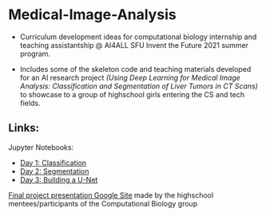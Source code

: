 # Medical-Image-Analysis

- Curriculum development ideas for computational biology internship and teaching assistantship @ AI4ALL SFU Invent the Future 2021 summer program.

- Includes some of the skeleton code and teaching materials developed for an AI research project *(Using Deep Learning for Medical Image Analysis: Classification and Segmentation of Liver Tumors in CT Scans)* to showcase to a group of highschool girls entering the CS and tech fields.

## Links:

Jupyter Notebooks:
- [Day 1: Classification](https://colab.research.google.com/drive/1LZKLHeMZwSX0dKxhWaASc4iPzCxr3CFF?usp=sharing)
- [Day 2: Segmentation](https://colab.research.google.com/drive/10GFgjHDRpbKzCtc7F_yNikG7wVXEU89J?usp=sharing)
- [Day 3: Building a U-Net]()

[Final project presentation Google Site](https://sites.google.com/view/ai4all-computational-biology/home) made by the highschool mentees/participants of the Computational Biology group
